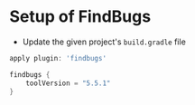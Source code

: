 
# Setup of FindBugs

* Update the given project's  `build.gradle` file

```groovy
apply plugin: 'findbugs'

findbugs {
	toolVersion = "5.5.1"
}

```